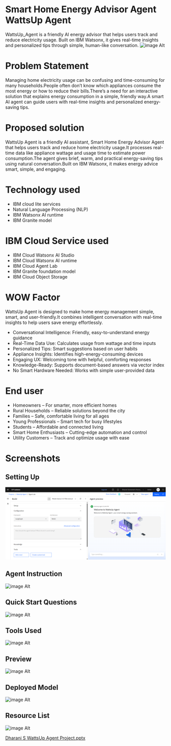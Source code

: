 
# Smart Home Energy Advisor Agent WattsUp Agent

WattsUp_Agent is a friendly AI energy advisor that helps users track and reduce electricity usage. Built on IBM Watsonx, it gives real-time insights and personalized tips through simple, human-like conversation.
![image Alt]()
# Problem Statement

Managing home electricity usage can be confusing and time-consuming for many households.People often don’t know which appliances consume the most energy or how to reduce their bills.There’s a need for an interactive solution that explains energy consumption in a simple, friendly way.A smart AI agent can guide users with real-time insights and personalized energy-saving tips.

# Proposed solution

WattsUp Agent is a friendly AI assistant, Smart Home Energy Advisor Agent that helps users track and reduce home electricity usage.It processes real-time data like appliance wattage and usage time to estimate power consumption.The agent gives brief, warm, and practical energy-saving tips using natural conversation.Built on IBM Watsonx, it makes energy advice smart, simple, and engaging.

# Technology used

- IBM cloud lite services
- Natural Language Processing (NLP)
- IBM Watsonx AI runtime
- IBM Granite model

# IBM Cloud Service used

- IBM Cloud Watsonx AI Studio
- IBM Cloud Watsonx AI runtime
- IBM Cloud Agent Lab
- IBM Granite foundation model
- IBM Cloud Object Storage

# WOW Factor

WattsUp Agent is designed to make home energy management simple, smart, and user-friendly.It combines intelligent conversation with real-time insights to help users save energy effortlessly.

- Conversational Intelligence: Friendly, easy-to-understand energy guidance
- Real-Time Data Use: Calculates usage from wattage and time inputs
- Personalized Tips: Smart suggestions based on user habits
- Appliance Insights: Identifies high-energy-consuming devices
- Engaging UX: Welcoming tone with helpful, comforting responses
- Knowledge-Ready: Supports document-based answers via vector index
- No Smart Hardware Needed: Works with simple user-provided data

# End user

- Homeowners – For smarter, more efficient homes
- Rural Households – Reliable solutions beyond the city
- Families – Safe, comfortable living for all ages
- Young Professionals – Smart tech for busy lifestyles
- Students – Affordable and connected living
- Smart Home Enthusiasts – Cutting-edge automation and control
- Utility Customers – Track and optimize usage with ease

# Screenshots
## Setting Up
![image Alt](https://github.com/Dharu27/Smart-Home-Energy-Advisor-Agent---WattsUp-Agent/blob/e36c50e4c5cf41884355fba53cc7a7a83510b9d1/Setting_Up_Agent_Ai.png)
## Agent Instruction
![image Alt]()
## Quick Start Questions
![image Alt]()
## Tools Used
![image Alt]()
## Preview
![image Alt]()
## Deployed Model
![image Alt]()
## Resource List
![image Alt]()



[Dharani S WattsUp Agent Project.pptx](https://github.com/user-attachments/files/21561839/Dharani.S.WattsUp.Agent.Project.pptx)
